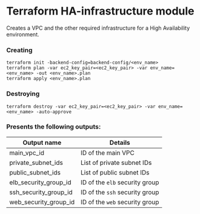 # Terraform HA-infrastructure module

Creates a VPC and the other required infrastructure for a High Availability environment.

### Creating

    terraform init -backend-config=backend-config/<env_name>
    terraform plan -var ec2_key_pair=<ec2_key_pair> -var env_name=<env_name> -out <env_name>.plan
    terraform apply <env_name>.plan

### Destroying

    terraform destroy -var ec2_key_pair=<ec2_key_pair> -var env_name=<env_name> -auto-approve

### Presents the following outputs:

| Output name           | Details                        |
| --------------------- | ------------------------------ |
| main_vpc_id           | ID of the main VPC             |
| private_subnet_ids    | List of private subnet IDs     |
| public_subnet_ids     | List of public subnet IDs      |
| elb_security_group_id | ID of the `elb` security group |
| ssh_security_group_id | ID of the `ssh` security group |
| web_security_group_id | ID of the `web` security group |
